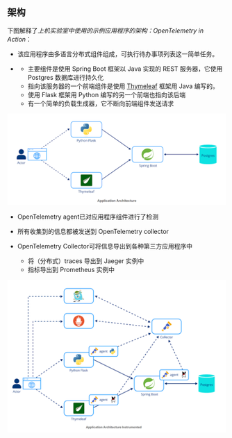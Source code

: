 ## 架构

下图解释了*上机实验室中使用的示例应用程序的架构：OpenTelemetry in Action*：

- 该应用程序由多语言分布式组件组成，可执行待办事项列表这一简单任务。

- - 主要组件是使用 Spring Boot 框架以 Java 实现的 REST 服务器，它使用 Postgres 数据库进行持久化
  - 指向该服务器的一个前端组件是使用 [Thymeleaf](https://www.thymeleaf.org/) 框架用 Java 编写的。
  - 使用 Flask 框架用 Python 编写的另一个前端也指向该后端
  - 有一个简单的负载生成器，它不断向前端组件发送请求

<img src="./img/1.png" alt="1" style="zoom:50%;" />

-  OpenTelemetry agent已对应用程序组件进行了检测

- 所有收集到的信息都被发送到 OpenTelemetry collector

- OpenTelemetry Collector可将信息导出到各种第三方应用程序中

  - 将（分布式）traces 导出到 Jaeger 实例中
  - 指标导出到 Prometheus 实例中

<img src="./img/2.png" alt="1" style="zoom:50%;" />
